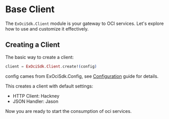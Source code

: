 # Base Client

The `ExOciSdk.Client` module is your gateway to OCI services. Let's explore how to use and customize it effectively.

## Creating a Client

The basic way to create a client:

```elixir
client = ExOciSdk.Client.create!(config)
```

config cames from ExOciSdk.Config, see [Configuration](config.md) guide for details.

This creates a client with default settings:
- HTTP Client: Hackney
- JSON Handler: Jason


Now you are ready to start the consumption of oci services.
